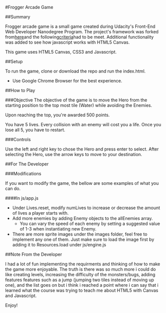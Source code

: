#Frogger Arcade Game

##Summary

Frogger arcade game is a small game created during Udacity's Front-End Web Developer Nanodegree Program.
The project's framework was forked from[here](https://github.com/udacity/frontend-nanodegree-arcade-game)and 
the following[criteria](https://docs.google.com/document/d/1v01aScPjSWCCWQLIpFqvg3-vXLH2e8_SZQKC8jNO0Dc/pub)had to be meet. 
Additional functionality was added to see how javascript works with HTML5 Canvas.

This game uses HTML5 Canvas, CSS3 and Javascript.


##Setup

To run the game, clone or download the repo and run the index.html.
* Use Google Chrome Browser for the best experience.


##How to Play

###Objective
The objective of the game is to move the Hero from the starting position to the top most tile (Water) while avoiding the Enemies.

Upon reaching the top, you're awarded 500 points.

You have 5 lives. Every collision with an enemy will cost you a life. Once you lose all 5, you have to restart.

###Controls

Use the left and right key to chose the Hero and press enter to select.
After selecting the Hero, use the arrow keys to move to your destination.


##For The Developer

###Modifications

If you want to modify the game, the bellow are some examples of what you can do.

####In js/app.js

* Under Lives.reset, modify numLives to increase or decrease the amount of lives a player starts with.
* Add more enemies by adding Enemy objects to the allEnemies array. 
  * You can vary the speed of each enemy by setting a suggested value of 1-3 when instantiating  new Enemy.
* There are more sprite images under the images folder, feel free to implement any one of them. Just make sure to load the image first by adding it to
Resources.load under js/engine.js


##Note From the Developer

I had a lot of fun implementing the requirments and thinking of how to make the game more enjoyable.
The truth is there was so much more i could do like creating levels, increasing the difficulty of the monsters/bugs, adding
features features such as a jump (jumping two tiles instead of moving up one), and the list goes on but i think i reached a point where i can say that i learned what the course was trying to teach me about HTML5 with Canvas and Javascript.

Enjoy!